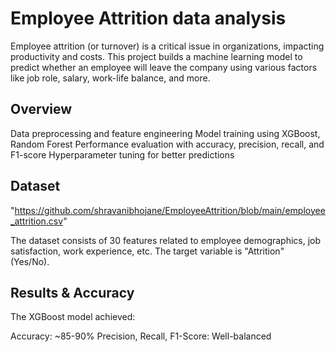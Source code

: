 # Employee Attrition data analysis
Employee attrition (or turnover) is a critical issue in organizations, impacting productivity and costs. This project builds a machine learning model to predict whether an employee will leave the company using various factors like job role, salary, work-life balance, and more.

## Overview
Data preprocessing and feature engineering
Model training using XGBoost, Random Forest
Performance evaluation with accuracy, precision, recall, and F1-score
Hyperparameter tuning for better predictions

## Dataset 
"https://github.com/shravanibhojane/EmployeeAttrition/blob/main/employee_attrition.csv"

The dataset consists of 30 features related to employee demographics, job satisfaction, work experience, etc.
The target variable is "Attrition" (Yes/No).

## Results & Accuracy
The XGBoost model achieved:

Accuracy: ~85-90%
Precision, Recall, F1-Score: Well-balanced
